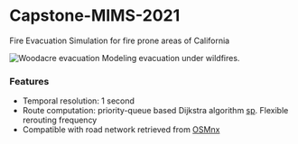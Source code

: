 # Capstone-MIMS-2021
Fire Evacuation Simulation for fire prone areas of California



![ Woodacre evacuation](/static/images/veh_loc_animation.gif)
Modeling evacuation under wildfires.

### Features
* Temporal resolution: 1 second
* Route computation: priority-queue based Dijkstra algorithm [sp](https://github.com/cb-cities/sp). Flexible rerouting frequency
* Compatible with road network retrieved from [OSMnx](https://github.com/gboeing/osmnx)
